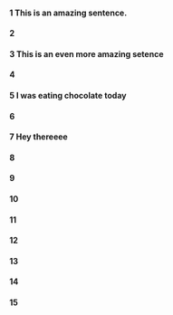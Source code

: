 #### 1 This is an amazing sentence.
#### 2
#### 3 This is an even more amazing setence
#### 4
#### 5 I was eating chocolate today
#### 6
#### 7 Hey thereeee
#### 8
#### 9 
#### 10
#### 11
#### 12
#### 13
#### 14
#### 15